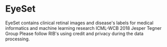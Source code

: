 # EyeSet
EyeSet contains clinical retinal images and disease's labels for medical informatics and machine learning research
ICML-WCB 2018 Jesper Tegner Group
Please follow RIB's using credit and privacy during the data processing. 
